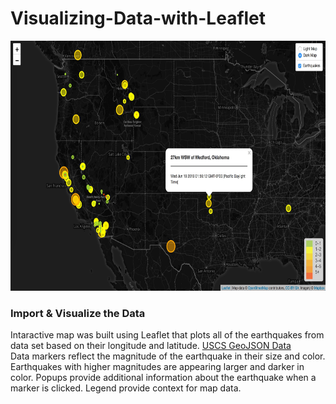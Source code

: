 <h1>Visualizing-Data-with-Leaflet</h1> 

<img src="images/map.jpg" alt="map"  height="400" width="800">

<h3>Import & Visualize the Data</h3>

<p>Intaractive map was built using Leaflet that plots all of the earthquakes from data set based on their longitude and latitude.
<a href="https://earthquake.usgs.gov/earthquakes/feed/v1.0/geojson.php">USCS GeoJSON Data</a> 
<br>
Data markers reflect the magnitude of the earthquake in their size and color. Earthquakes with higher magnitudes are appearing larger and darker in color. Popups provide additional information about the earthquake when a marker is clicked.
Legend provide context for map data.
 </p>